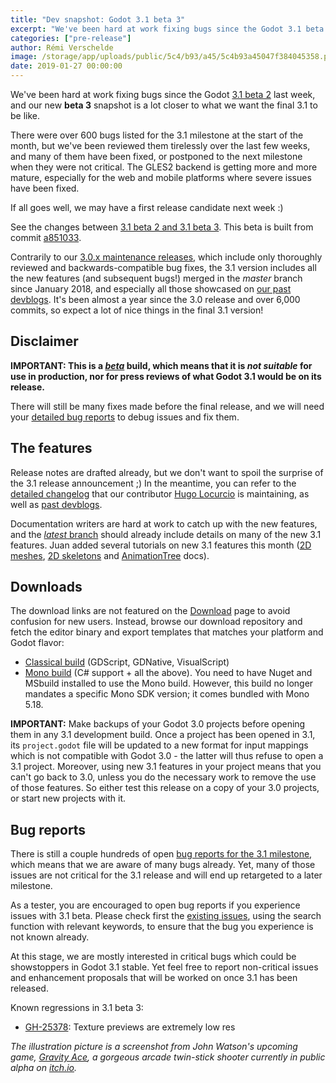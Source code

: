 ```yaml
---
title: "Dev snapshot: Godot 3.1 beta 3"
excerpt: "We've been hard at work fixing bugs since the Godot 3.1 beta 2 last week, and our new beta 3 snapshot is a lot closer to what we want the final 3.1 to be like. We've reviewed the many bug reports filed in the 3.1 milestone over the last few weeks, and many of them have been resolved, or postponed to the next milestone when they were not critical. The GLES2 backend is getting more and more mature, especially for the web and mobile platforms where severe issues have been fixed."
categories: ["pre-release"]
author: Rémi Verschelde
image: /storage/app/uploads/public/5c4/b93/a45/5c4b93a45047f384045358.png
date: 2019-01-27 00:00:00
---
```


We've been hard at work fixing bugs since the Godot [3.1 beta 2](/article/dev-snapshot-godot-3-1-beta-2) last week, and our new **beta 3** snapshot is a lot closer to what we want the final 3.1 to be like.

There were over 600 bugs listed for the 3.1 milestone at the start of the month, but we've been reviewed them tirelessly over the last few weeks, and many of them have been fixed, or postponed to the next milestone when they were not critical. The GLES2 backend is getting more and more mature, especially for the web and mobile platforms where severe issues have been fixed.

If all goes well, we may have a first release candidate next week :)

See the changes between [3.1 beta 2 and 3.1 beta 3](https://github.com/godotengine/godot/compare/1efd37f1b77d71c652fe28a50f42c5284d5ef4ec...a8510331c0115eeee2d6ac0a4acbeb5d4df833b3). This beta is built from commit [a851033](https://github.com/godotengine/godot/commit/a8510331c0115eeee2d6ac0a4acbeb5d4df833b3).

Contrarily to our [3.0.x maintenance releases](/article/maintenance-release-godot-3-0-6), which include only thoroughly reviewed and backwards-compatible bug fixes, the 3.1 version includes all the new features (and subsequent bugs!) merged in the *master* branch since January 2018, and especially all those showcased on [our past devblogs](/devblog). It's been almost a year since the 3.0 release and over 6,000 commits, so expect a lot of nice things in the final 3.1 version!

## Disclaimer

**IMPORTANT: This is a [*beta*](https://en.wikipedia.org/wiki/Software_release_life_cycle#Beta) build, which means that it is *not suitable* for use in production, nor for press reviews of what Godot 3.1 would be on its release.**

There will still be many fixes made before the final release, and we will need your [detailed bug reports](https://github.com/godotengine/godot/issues) to debug issues and fix them.

## The features

Release notes are drafted already, but we don't want to spoil the surprise of the 3.1 release announcement ;)
In the meantime, you can refer to the [detailed changelog](https://gist.github.com/Calinou/49aefe52ce8f67ffa3f743932123d14f) that our contributor [Hugo Locurcio](https://github.com/Calinou) is maintaining, as well as [past devblogs](/devblog).

Documentation writers are hard at work to catch up with the new features, and the [*latest* branch](http://docs.godotengine.org/en/latest/) should already include details on many of the new 3.1 features. Juan added several tutorials on new 3.1 features this month ([2D meshes](http://docs.godotengine.org/en/latest/tutorials/2d/2d_meshes.html), [2D skeletons](http://docs.godotengine.org/en/latest/tutorials/animation/2d_skeletons.html) and [AnimationTree](http://docs.godotengine.org/en/latest/tutorials/animation/animation_tree.html) docs).

## Downloads

The download links are not featured on the [Download](/download) page to avoid confusion for new users. Instead, browse our download repository and fetch the editor binary and export templates that matches your platform and Godot flavor:

- [Classical build](https://github.com/godotengine/godot-builds/releases/3.1-beta3) (GDScript, GDNative, VisualScript)
- [Mono build](https://github.com/godotengine/godot-builds/releases/3.1-beta3) (C# support + all the above). You need to have Nuget and MSbuild installed to use the Mono build. However, this build no longer mandates a specific Mono SDK version; it comes bundled with Mono 5.18.

**IMPORTANT:** Make backups of your Godot 3.0 projects before opening them in any 3.1 development build. Once a project has been opened in 3.1, its `project.godot` file will be updated to a new format for input mappings which is not compatible with Godot 3.0 - the latter will thus refuse to open a 3.1 project. Moreover, using new 3.1 features in your project means that you can't go back to 3.0, unless you do the necessary work to remove the use of those features. So either test this release on a copy of your 3.0 projects, or start new projects with it.

## Bug reports

There is still a couple hundreds of open [bug reports for the 3.1 milestone](https://github.com/godotengine/godot/issues?q=is%3Aopen+is%3Aissue+milestone%3A3.1+label%3Abug), which means that we are aware of many bugs already. Yet, many of those issues are not critical for the 3.1 release and will end up retargeted to a later milestone.

As a tester, you are encouraged to open bug reports if you experience issues with 3.1 beta. Please check first the [existing issues](https://github.com/godotengine/godot/issues), using the search function with relevant keywords, to ensure that the bug you experience is not known already.

At this stage, we are mostly interested in critical bugs which could be showstoppers in Godot 3.1 stable. Yet feel free to report non-critical issues and enhancement proposals that will be worked on once 3.1 has been released.

Known regressions in 3.1 beta 3:
- [GH-25378](https://github.com/godotengine/godot/issues/25378): Texture previews are extremely low res

*The illustration picture is a screenshot from John Watson's upcoming game, *[Gravity Ace](https://gravityace.com)*, a gorgeous arcade twin-stick shooter currently in public alpha on [itch.io](https://jotson.itch.io/gravity).*
